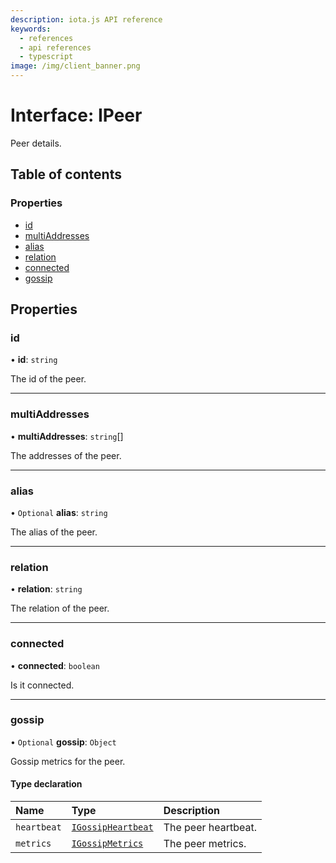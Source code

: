 ```yaml
---
description: iota.js API reference
keywords:
  - references
  - api references
  - typescript
image: /img/client_banner.png
---
```


# Interface: IPeer

Peer details.

## Table of contents

### Properties

- [id](IPeer.md#id)
- [multiAddresses](IPeer.md#multiaddresses)
- [alias](IPeer.md#alias)
- [relation](IPeer.md#relation)
- [connected](IPeer.md#connected)
- [gossip](IPeer.md#gossip)

## Properties

### id

• **id**: `string`

The id of the peer.

---

### multiAddresses

• **multiAddresses**: `string`[]

The addresses of the peer.

---

### alias

• `Optional` **alias**: `string`

The alias of the peer.

---

### relation

• **relation**: `string`

The relation of the peer.

---

### connected

• **connected**: `boolean`

Is it connected.

---

### gossip

• `Optional` **gossip**: `Object`

Gossip metrics for the peer.

#### Type declaration

| Name        | Type                                      | Description         |
| :---------- | :---------------------------------------- | :------------------ |
| `heartbeat` | [`IGossipHeartbeat`](IGossipHeartbeat.md) | The peer heartbeat. |
| `metrics`   | [`IGossipMetrics`](IGossipMetrics.md)     | The peer metrics.   |
